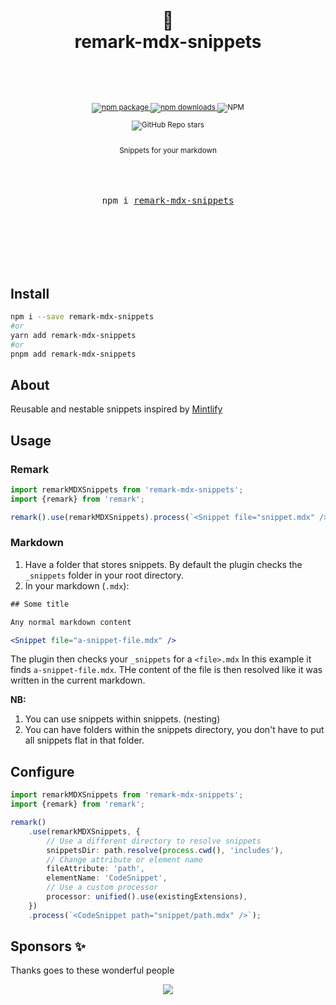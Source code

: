 <div align="center">

  <h1>
    <br/>
    🏇
    <br />
    remark-mdx-snippets
    <br />
    <br />
  </h1>
  <sup>
    <br />
    <br />
    <a href="https://www.npmjs.com/package/remark-mdx-snippets?style=for-the-badge">
       <img src="https://img.shields.io/npm/v/remark-mdx-snippets.svg?style=for-the-badge" alt="npm package" />
    </a>
    <a href="https://www.npmjs.com/package/remark-mdx-snippets?style=for-the-badge">
      <img src="https://img.shields.io/npm/dw/remark-mdx-snippets.svg?style=for-the-badge" alt="npm  downloads" />
    </a>
<a>
    <img alt="NPM" src="https://img.shields.io/npm/l/remark-mdx-snippets?style=for-the-badge">
</a>

<a><img alt="GitHub Repo stars" src="https://img.shields.io/github/stars/anubra266/remark-mdx-snippets?logo=github&style=for-the-badge">

</a>
    <br />
   Snippets for your markdown
    
  </sup>
  <br />
  <br />
  <br />
  <br />
  <pre>npm i <a href="https://www.npmjs.com/package/remark-mdx-snippets">remark-mdx-snippets</a></pre>
  <br />
  <br />
  <br />
  <br />
  <br />
</div>

## Install

```bash
npm i --save remark-mdx-snippets
#or
yarn add remark-mdx-snippets
#or
pnpm add remark-mdx-snippets
```

## About

Reusable and nestable snippets inspired by [Mintlify](https://mintlify.com/docs/reusable-snippets)

## Usage

### Remark

```ts
import remarkMDXSnippets from 'remark-mdx-snippets';
import {remark} from 'remark';

remark().use(remarkMDXSnippets).process(`<Snippet file="snippet.mdx" />`);
```

### Markdown

1. Have a folder that stores snippets. By default the plugin checks the `_snippets` folder in your root directory.
2. In your markdown (`.mdx`):

```jsx
## Some title

Any normal markdown content

<Snippet file="a-snippet-file.mdx" />
```

The plugin then checks your `_snippets` for a `<file>.mdx` In this example it finds `a-snippet-file.mdx`. THe content of the file is then resolved like it was written in the current markdown.

**NB:**

1.  You can use snippets within snippets. (nesting)
2.  You can have folders within the snippets directory, you don't have to put all snippets flat in that folder.

## Configure

```ts
import remarkMDXSnippets from 'remark-mdx-snippets';
import {remark} from 'remark';

remark()
	.use(remarkMDXSnippets, {
		// Use a different directory to resolve snippets
		snippetsDir: path.resolve(process.cwd(), 'includes'),
		// Change attribute or element name
		fileAttribute: 'path',
		elementName: 'CodeSnippet',
		// Use a custom processor
		processor: unified().use(existingExtensions),
	})
	.process(`<CodeSnippet path="snippet/path.mdx" />`);
```

## Sponsors ✨

Thanks goes to these wonderful people

<p align="center">
  <a href="https://patreon.com/anubra266?utm_medium=clipboard_copy&utm_source=copyLink&utm_campaign=creatorshare_creator&utm_content=join_link">
    <img src='https://cdn.jsdelivr.net/gh/anubra266/static@main/sponsors.svg'/>
  </a>
</p>
